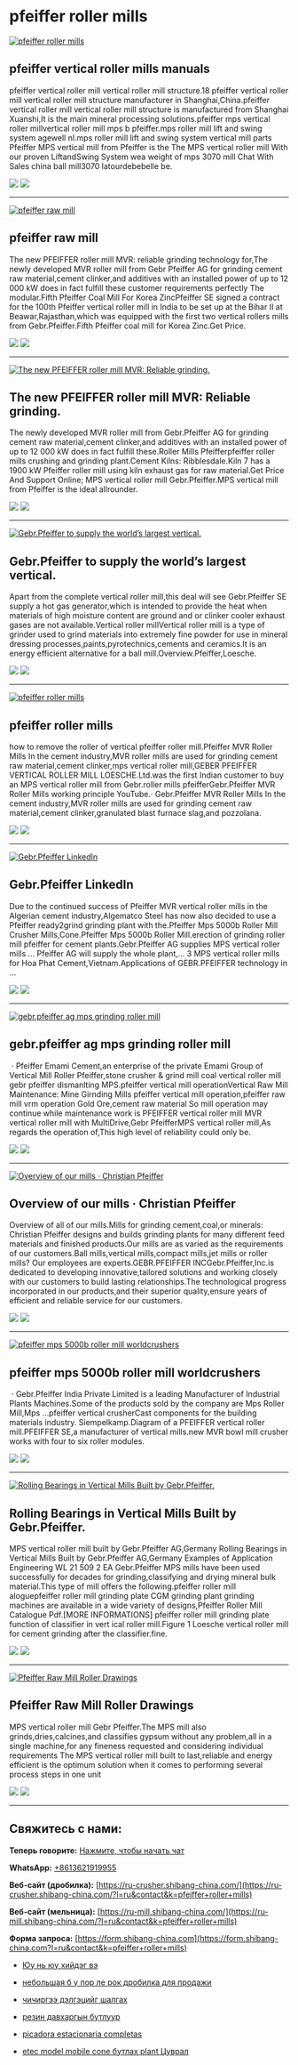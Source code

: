 # pfeiffer roller mills

<a href="https://swt.shibang-china.com/?l=ru&img&k=pfeiffer+roller+mills" target="_blank">![pfeiffer roller mills](http://static.shibang-china.com/all-800x300/1403.jpg)</a>

## pfeiffer vertical roller mills manuals
pfeiffer vertical roller mill vertical roller mill structure.18 pfeiffer vertical roller mill vertical roller mill structure manufacturer in Shanghai,China.pfeiffer vertical roller mill vertical roller mill structure is manufactured from Shanghai Xuanshi,It is the main mineral processing solutions.pfeiffer mps vertical roller millvertical roller mill mps b pfeiffer.mps roller mill lift and swing system agewell nl.mps roller mill lift and swing system vertical mill parts Pfeiffer MPS vertical mill from Pfeiffer is the The MPS vertical roller mill With our proven LiftandSwing System wea weight of mps 3070 mill Chat With Sales china ball mill3070 latourdebebelle be.


<a href="https://whatsapp.shibangsoft.com/WhatsApp.php" target="_blank" title="WhatsApp">![](http://static.shibang-china.com/icon/whatsapp.png)</a> <a href="https://swt.shibang-china.com/?l=ru&icon&k=pfeiffer+roller+mills" target="_blank">![](http://static.shibang-china.com/icon/chat-ru.png)</a>

---

<a href="https://swt.shibang-china.com/?l=ru&img&k=pfeiffer+roller+mills" target="_blank">![pfeiffer raw mill](http://static.shibang-china.com/all-800x300/1383.jpg)</a>

## pfeiffer raw mill
The new PFEIFFER roller mill MVR: reliable grinding technology for,The newly developed MVR roller mill from Gebr Pfeiffer AG for grinding cement raw material,cement clinker,and additives with an installed power of up to 12 000 kW does in fact fulfill these customer requirements perfectly The modular.Fifth Pfeiffer Coal Mill For Korea ZincPfeiffer SE signed a contract for the 100th Pfeiffer vertical roller mill in India to be set up at the Bihar II at Beawar,Rajasthan,which was equipped with the first two vertical rollers mills from Gebr.Pfeiffer.Fifth Pfeiffer coal mill for Korea Zinc.Get Price.


<a href="https://whatsapp.shibangsoft.com/WhatsApp.php" target="_blank" title="WhatsApp">![](http://static.shibang-china.com/icon/whatsapp.png)</a> <a href="https://swt.shibang-china.com/?l=ru&icon&k=pfeiffer+roller+mills" target="_blank">![](http://static.shibang-china.com/icon/chat-ru.png)</a>

---

<a href="https://swt.shibang-china.com/?l=ru&img&k=pfeiffer+roller+mills" target="_blank">![The new PFEIFFER roller mill MVR: Reliable grinding.](http://static.shibang-china.com/all-800x300/1273.jpg)</a>

## The new PFEIFFER roller mill MVR: Reliable grinding.
The newly developed MVR roller mill from Gebr.Pfeiffer AG for grinding cement raw material,cement clinker,and additives with an installed power of up to 12 000 kW does in fact fulfill these.Roller Mills Pfeifferpfeiffer roller mills crushing and grinding plant.Cement Kilns: Ribblesdale.Kiln 7 has a 1900 kW Pfeiffer roller mill using kiln exhaust gas for raw material.Get Price And Support Online; MPS vertical roller mill Gebr.Pfeiffer.MPS vertical mill from Pfeiffer is the ideal allrounder.


<a href="https://whatsapp.shibangsoft.com/WhatsApp.php" target="_blank" title="WhatsApp">![](http://static.shibang-china.com/icon/whatsapp.png)</a> <a href="https://swt.shibang-china.com/?l=ru&icon&k=pfeiffer+roller+mills" target="_blank">![](http://static.shibang-china.com/icon/chat-ru.png)</a>

---

<a href="https://swt.shibang-china.com/?l=ru&img&k=pfeiffer+roller+mills" target="_blank">![Gebr.Pfeiffer to supply the world’s largest vertical.](http://static.shibang-china.com/all-800x300/612.jpg)</a>

## Gebr.Pfeiffer to supply the world’s largest vertical.
Apart from the complete vertical roller mill,this deal will see Gebr.Pfeiffer SE supply a hot gas generator,which is intended to provide the heat when materials of high moisture content are ground and or clinker cooler exhaust gases are not available.Vertical roller millVertical roller mill is a type of grinder used to grind materials into extremely fine powder for use in mineral dressing processes,paints,pyrotechnics,cements and ceramics.It is an energy efficient alternative for a ball mill.Overview.Pfeiffer,Loesche.


<a href="https://whatsapp.shibangsoft.com/WhatsApp.php" target="_blank" title="WhatsApp">![](http://static.shibang-china.com/icon/whatsapp.png)</a> <a href="https://swt.shibang-china.com/?l=ru&icon&k=pfeiffer+roller+mills" target="_blank">![](http://static.shibang-china.com/icon/chat-ru.png)</a>

---

<a href="https://swt.shibang-china.com/?l=ru&img&k=pfeiffer+roller+mills" target="_blank">![pfeiffer roller mills](http://static.shibang-china.com/all-800x300/390.jpg)</a>

## pfeiffer roller mills
how to remove the roller of vertical pfeiffer roller mill.Pfeiffer MVR Roller Mills In the cement industry,MVR roller mills are used for grinding cement raw material,cement clinker,mps vertical roller mill,GEBER PFEIFFER VERTICAL ROLLER MILL LOESCHE.Ltd.was the first Indian customer to buy an MPS vertical roller mill from Gebr.roller mills pfeifferGebr.Pfeiffer MVR Roller Mills working principle YouTube.&#183; Gebr.Pfeiffer MVR Roller Mills In the cement industry,MVR roller mills are used for grinding cement raw material,cement clinker,granulated blast furnace slag,and pozzolana.


<a href="https://whatsapp.shibangsoft.com/WhatsApp.php" target="_blank" title="WhatsApp">![](http://static.shibang-china.com/icon/whatsapp.png)</a> <a href="https://swt.shibang-china.com/?l=ru&icon&k=pfeiffer+roller+mills" target="_blank">![](http://static.shibang-china.com/icon/chat-ru.png)</a>

---

<a href="https://swt.shibang-china.com/?l=ru&img&k=pfeiffer+roller+mills" target="_blank">![Gebr.Pfeiffer LinkedIn](http://static.shibang-china.com/all-800x300/1471.jpg)</a>

## Gebr.Pfeiffer LinkedIn
Due to the continued success of Pfeiffer MVR vertical roller mills in the Algerian cement industry,Algematco Steel has now also decided to use a Pfeiffer ready2grind grinding plant with the.Pfeiffer Mps 5000b Roller Mill Crusher Mills,Cone.Pfeiffer Mps 5000b Roller Mill.erection of grinding roller mill pfeiffer for cement plants.Gebr.Pfeiffer AG supplies MPS vertical roller mills … Pfeiffer AG will supply the whole plant,… 3 MPS vertical roller mills for Hoa Phat Cement,Vietnam.Applications of GEBR.PFEIFFER technology in …


<a href="https://whatsapp.shibangsoft.com/WhatsApp.php" target="_blank" title="WhatsApp">![](http://static.shibang-china.com/icon/whatsapp.png)</a> <a href="https://swt.shibang-china.com/?l=ru&icon&k=pfeiffer+roller+mills" target="_blank">![](http://static.shibang-china.com/icon/chat-ru.png)</a>

---

<a href="https://swt.shibang-china.com/?l=ru&img&k=pfeiffer+roller+mills" target="_blank">![gebr.pfeiffer ag mps grinding roller mill](http://static.shibang-china.com/all-800x300/1162.jpg)</a>

## gebr.pfeiffer ag mps grinding roller mill
&nbsp;&#0183;&#32;Pfeiffer Emami Cement,an enterprise of the private Emami Group of Vertical Mill Roller Pfeiffer,stone crusher &amp; grind mill coal vertical roller mill gebr pfeiffer dismanlting MPS.pfeiffer vertical mill operationVertical Raw Mill Maintenance: Mine Girnding Mills pfeiffer vertical mill operation,pfeiffer raw mill vrm operation Gold Ore,cement raw material So mill operation may continue while maintenance work is PFEIFFER vertical roller mill MVR vertical roller mill with MultiDrive,Gebr PfeifferMPS vertical roller mill,As regards the operation of,This high level of reliability could only be.


<a href="https://whatsapp.shibangsoft.com/WhatsApp.php" target="_blank" title="WhatsApp">![](http://static.shibang-china.com/icon/whatsapp.png)</a> <a href="https://swt.shibang-china.com/?l=ru&icon&k=pfeiffer+roller+mills" target="_blank">![](http://static.shibang-china.com/icon/chat-ru.png)</a>

---

<a href="https://swt.shibang-china.com/?l=ru&img&k=pfeiffer+roller+mills" target="_blank">![Overview of our mills &#183; Christian Pfeiffer](http://static.shibang-china.com/all-800x300/812.jpg)</a>

## Overview of our mills &#183; Christian Pfeiffer
Overview of all of our mills.Mills for grinding cement,coal,or minerals: Christian Pfeiffer designs and builds grinding plants for many different feed materials and finished products.Our mills are as varied as the requirements of our customers.Ball mills,vertical mills,compact mills,jet mills or roller mills? Our employees are experts.GEBR.PFEIFFER INCGebr.Pfeiffer,Inc.is dedicated to developing innovative,tailored solutions and working closely with our customers to build lasting relationships.The technological progress incorporated in our products,and their superior quality,ensure years of efficient and reliable service for our customers.


<a href="https://whatsapp.shibangsoft.com/WhatsApp.php" target="_blank" title="WhatsApp">![](http://static.shibang-china.com/icon/whatsapp.png)</a> <a href="https://swt.shibang-china.com/?l=ru&icon&k=pfeiffer+roller+mills" target="_blank">![](http://static.shibang-china.com/icon/chat-ru.png)</a>

---

<a href="https://swt.shibang-china.com/?l=ru&img&k=pfeiffer+roller+mills" target="_blank">![pfeiffer mps 5000b roller mill worldcrushers](http://static.shibang-china.com/all-800x300/270.jpg)</a>

## pfeiffer mps 5000b roller mill worldcrushers
&nbsp;&#0183;&#32;Gebr.Pfeiffer India Private Limited is a leading Manufacturer of Industrial Plants Machines.Some of the products sold by the company are Mps Roller Mill,Mps …pfeiffer vertical crusherCast components for the building materials industry. Siempelkamp.Diagram of a PFEIFFER vertical roller mill.PFEIFFER SE,a manufacturer of vertical mills.new MVR bowl mill crusher works with four to six roller modules.


<a href="https://whatsapp.shibangsoft.com/WhatsApp.php" target="_blank" title="WhatsApp">![](http://static.shibang-china.com/icon/whatsapp.png)</a> <a href="https://swt.shibang-china.com/?l=ru&icon&k=pfeiffer+roller+mills" target="_blank">![](http://static.shibang-china.com/icon/chat-ru.png)</a>

---

<a href="https://swt.shibang-china.com/?l=ru&img&k=pfeiffer+roller+mills" target="_blank">![Rolling Bearings in Vertical Mills Built by Gebr.Pfeiffer.](http://static.shibang-china.com/all-800x300/757.jpg)</a>

## Rolling Bearings in Vertical Mills Built by Gebr.Pfeiffer.
MPS vertical roller mill built by Gebr.Pfeiffer AG,Germany Rolling Bearings in Vertical Mills Built by Gebr.Pfeiffer AG,Germany Examples of Application Engineering WL 21 509 2 EA Gebr.Pfeiffer MPS mills have been used successfully for decades for grinding,classifying and drying mineral bulk material.This type of mill offers the following.pfeiffer roller mill aloguepfeiffer roller mill grinding plate CGM grinding plant grinding machines are available in a wide variety of designs,Pfeiffer Roller Mill Catalogue Pdf.[MORE INFORMATIONS] pfeiffer roller mill grinding plate function of classifier in vert ical roller mill.Figure 1 Loesche vertical roller mill for cement grinding after the classifier.fine.


<a href="https://whatsapp.shibangsoft.com/WhatsApp.php" target="_blank" title="WhatsApp">![](http://static.shibang-china.com/icon/whatsapp.png)</a> <a href="https://swt.shibang-china.com/?l=ru&icon&k=pfeiffer+roller+mills" target="_blank">![](http://static.shibang-china.com/icon/chat-ru.png)</a>

---

<a href="https://swt.shibang-china.com/?l=ru&img&k=pfeiffer+roller+mills" target="_blank">![Pfeiffer Raw Mill Roller Drawings](http://static.shibang-china.com/all-800x300/1402.jpg)</a>

## Pfeiffer Raw Mill Roller Drawings
MPS vertical roller mill Gebr Pfeiffer.The MPS mill also grinds,dries,calcines,and classifies gypsum without any problem,all in a single machine,for any fineness requested and considering individual requirements The MPS vertical roller mill built to last,reliable and energy efficient is the optimum solution when it comes to performing several process steps in one unit

<a href="https://whatsapp.shibangsoft.com/WhatsApp.php" target="_blank" title="WhatsApp">![](http://static.shibang-china.com/icon/whatsapp.png)</a> <a href="https://swt.shibang-china.com/?l=ru&icon&k=pfeiffer+roller+mills" target="_blank">![](http://static.shibang-china.com/icon/chat-ru.png)</a>

---
## Свяжитесь с нами:

**Теперь говорите:** [Нажмите, чтобы начать чат](https://swt.shibang-china.com?l=ru&contact&k=pfeiffer+roller+mills)

**WhatsApp:**  [+8613621919955](https://whatsapp.shibangsoft.com/WhatsApp.php)

**Веб-сайт (дробилка):** [https://ru-crusher.shibang-china.com/](https://ru-crusher.shibang-china.com/?l=ru&contact&k=pfeiffer+roller+mills)

**Веб-сайт (мельница):** [https://ru-mill.shibang-china.com/](https://ru-mill.shibang-china.com/?l=ru&contact&k=pfeiffer+roller+mills)

**Форма запроса:** [https://form.shibang-china.com](https://form.shibang-china.com?l=ru&contact&k=pfeiffer+roller+mills)

* [Юу нь юу хийдэг вэ](../130/%D0%AE%D1%83%20%D0%BD%D1%8C%20%D1%8E%D1%83%20%D1%85%D0%B8%D0%B9%D0%B4%D1%8D%D0%B3%20%D0%B2%D1%8D.md)

* [небольшая б  у пор ле рок дробилка для продажи](../126/%D0%BD%D0%B5%D0%B1%D0%BE%D0%BB%D1%8C%D1%88%D0%B0%D1%8F%20%D0%B1%20%20%D1%83%20%D0%BF%D0%BE%D1%80%20%D0%BB%D0%B5%20%D1%80%D0%BE%D0%BA%20%D0%B4%D1%80%D0%BE%D0%B1%D0%B8%D0%BB%D0%BA%D0%B0%20%D0%B4%D0%BB%D1%8F%20%D0%BF%D1%80%D0%BE%D0%B4%D0%B0%D0%B6%D0%B8.md)

* [чичиргээ дэлгэцийг шалгах](../127/%D1%87%D0%B8%D1%87%D0%B8%D1%80%D0%B3%D1%8D%D1%8D%20%D0%B4%D1%8D%D0%BB%D0%B3%D1%8D%D1%86%D0%B8%D0%B9%D0%B3%20%D1%88%D0%B0%D0%BB%D0%B3%D0%B0%D1%85.md)

* [резин давхаргын бутлуур](../130/%D1%80%D0%B5%D0%B7%D0%B8%D0%BD%20%D0%B4%D0%B0%D0%B2%D1%85%D0%B0%D1%80%D0%B3%D1%8B%D0%BD%20%D0%B1%D1%83%D1%82%D0%BB%D1%83%D1%83%D1%80.md)

* [picadora estacionaria completas](../129/picadora%20estacionaria%20completas.md)

* [etec model mobile cone бутлах plant Цуврал](../128/etec%20model%20mobile%20cone%20%D0%B1%D1%83%D1%82%D0%BB%D0%B0%D1%85%20plant%20%D0%A6%D1%83%D0%B2%D1%80%D0%B0%D0%BB.md)